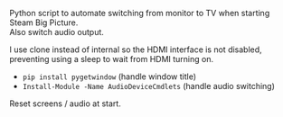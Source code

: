 Python script to automate switching from monitor to TV when starting Steam Big Picture.<br/>
Also switch audio output.

I use clone instead of internal so the HDMI interface is not disabled, preventing using a sleep to wait from HDMI turning on.

- `pip install pygetwindow` (handle window title)
- `Install-Module -Name AudioDeviceCmdlets` (handle audio switching)

Reset screens / audio at start.
